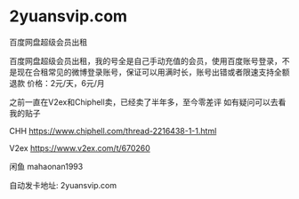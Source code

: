 # 2yuansvip.com
百度网盘超级会员出租

百度网盘超级会员出租，我的号全是自己手动充值的会员，使用百度账号登录，不是现在合租常见的微博登录账号，保证可以用满时长，账号出错或者限速支持全额退款
价格：2元/天，6元/月

之前一直在V2ex和Chiphell卖，已经卖了半年多，至今零差评
如有疑问可以去看我的贴子 

CHH https://www.chiphell.com/thread-2216438-1-1.html

V2ex https://www.v2ex.com/t/670260

闲鱼 mahaonan1993

自动发卡地址: 2yuansvip.com
